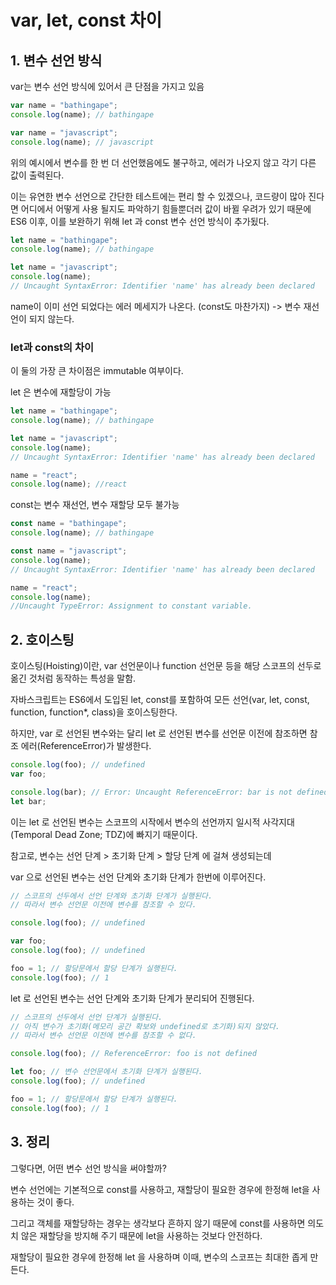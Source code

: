 # var, let, const 차이

## 1. 변수 선언 방식

var는 변수 선언 방식에 있어서 큰 단점을 가지고 있음

```ts
var name = "bathingape";
console.log(name); // bathingape

var name = "javascript";
console.log(name); // javascript
```

위의 예시에서 변수를 한 번 더 선언했음에도 불구하고, 에러가 나오지 않고 각기 다른 값이 출력된다.

이는 유연한 변수 선언으로 간단한 테스트에는 편리 할 수 있겠으나, 코드량이 많아 진다면 어디에서 어떻게 사용 될지도 파악하기 힘들뿐더러 값이 바뀔 우려가 있기 때문에 ES6 이후, 이를 보완하기 위해 let 과 const 변수 선언 방식이 추가됬다.

```ts
let name = "bathingape";
console.log(name); // bathingape

let name = "javascript";
console.log(name);
// Uncaught SyntaxError: Identifier 'name' has already been declared
```

name이 이미 선언 되었다는 에러 메세지가 나온다. (const도 마찬가지) -> 변수 재선언이 되지 않는다.

### let과 const의 차이

이 둘의 가장 큰 차이점은 immutable 여부이다.

let 은 변수에 재할당이 가능

```ts
let name = "bathingape";
console.log(name); // bathingape

let name = "javascript";
console.log(name);
// Uncaught SyntaxError: Identifier 'name' has already been declared

name = "react";
console.log(name); //react
```

const는 변수 재선언, 변수 재할당 모두 불가능

```ts
const name = "bathingape";
console.log(name); // bathingape

const name = "javascript";
console.log(name);
// Uncaught SyntaxError: Identifier 'name' has already been declared

name = "react";
console.log(name);
//Uncaught TypeError: Assignment to constant variable.
```

## 2. 호이스팅

호이스팅(Hoisting)이란, var 선언문이나 function 선언문 등을 해당 스코프의 선두로 옮긴 것처럼 동작하는 특성을 말함.

자바스크립트는 ES6에서 도입된 let, const를 포함하여 모든 선언(var, let, const, function, function\*, class)을 호이스팅한다.

하지만, var 로 선언된 변수와는 달리 let 로 선언된 변수를 선언문 이전에 참조하면 참조 에러(ReferenceError)가 발생한다.

```ts
console.log(foo); // undefined
var foo;

console.log(bar); // Error: Uncaught ReferenceError: bar is not defined
let bar;
```

이는 let 로 선언된 변수는 스코프의 시작에서 변수의 선언까지 일시적 사각지대(Temporal Dead Zone; TDZ)에 빠지기 때문이다.

참고로, 변수는 선언 단계 > 초기화 단계 > 할당 단계 에 걸쳐 생성되는데

var 으로 선언된 변수는 선언 단계와 초기화 단계가 한번에 이루어진다.

```ts
// 스코프의 선두에서 선언 단계와 초기화 단계가 실행된다.
// 따라서 변수 선언문 이전에 변수를 참조할 수 있다.

console.log(foo); // undefined

var foo;
console.log(foo); // undefined

foo = 1; // 할당문에서 할당 단계가 실행된다.
console.log(foo); // 1
```

let 로 선언된 변수는 선언 단계와 초기화 단계가 분리되어 진행된다.

```ts
// 스코프의 선두에서 선언 단계가 실행된다.
// 아직 변수가 초기화(메모리 공간 확보와 undefined로 초기화)되지 않았다.
// 따라서 변수 선언문 이전에 변수를 참조할 수 없다.

console.log(foo); // ReferenceError: foo is not defined

let foo; // 변수 선언문에서 초기화 단계가 실행된다.
console.log(foo); // undefined

foo = 1; // 할당문에서 할당 단계가 실행된다.
console.log(foo); // 1
```

## 3. 정리

그렇다면, 어떤 변수 선언 방식을 써야할까?

변수 선언에는 기본적으로 const를 사용하고, 재할당이 필요한 경우에 한정해 let을 사용하는 것이 좋다.

그리고 객체를 재할당하는 경우는 생각보다 흔하지 않기 때문에 const를 사용하면 의도치 않은 재할당을 방지해 주기 때문에 let을 사용하는 것보다 안전하다.

재할당이 필요한 경우에 한정해 let 을 사용하며 이때, 변수의 스코프는 최대한 좁게 만든다.
